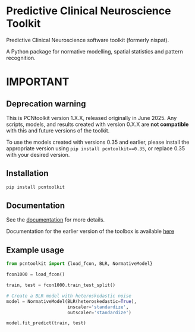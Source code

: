 # Predictive Clinical Neuroscience Toolkit
Predictive Clinical Neuroscience software toolkit (formerly nispat). 

A Python package for normative modelling, spatial statistics and pattern recognition.

# IMPORTANT 
## Deprecation warning

This is PCNtoolkit version 1.X.X, released originally in June 2025. Any scripts, models, and results created with version 0.X.X are **not compatible** with this and future versions of the toolkit. 

To use the models created with versions 0.35 and earlier, please install the appropriate version using `pip install pcntoolkit==0.35`, or replace 0.35 with your desired version. 

## Installation

```bash
pip install pcntoolkit
```

## Documentation

See the [documentation](https://pcntoolkit.readthedocs.io/en/latest/) for more details.

Documentation for the earlier version of the toolbox is available [here](https://pcntoolkit.readthedocs.io/en/v0.35/)

## Example usage

```python
from pcntoolkit import {load_fcon, BLR, NormativeModel}

fcon1000 = load_fcon()

train, test = fcon1000.train_test_split()

# Create a BLR model with heteroskedastic noise
model = NormativeModel(BLR(heteroskedastic=True), 
                       inscaler='standardize', 
                       outscaler='standardize')

model.fit_predict(train, test)
```

